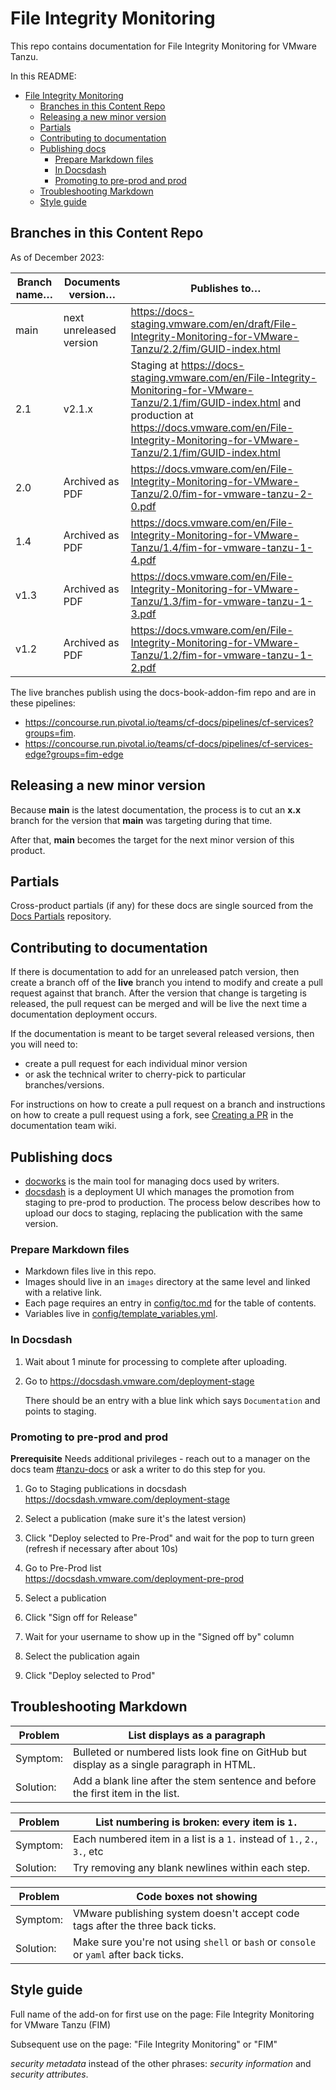 # File Integrity Monitoring

This repo contains documentation for File Integrity Monitoring for VMware Tanzu.

In this README: 

- [File Integrity Monitoring](#file-integrity-monitoring)
  - [Branches in this Content Repo](#branches-in-this-content-repo)
  - [Releasing a new minor version](#releasing-a-new-minor-version)
  - [Partials](#partials)
  - [Contributing to documentation](#contributing-to-documentation)
  - [Publishing docs](#publishing-docs)
    - [Prepare Markdown files](#prepare-markdown-files)
    - [In Docsdash](#in-docsdash)
    - [Promoting to pre-prod and prod](#promoting-to-pre-prod-and-prod)
  - [Troubleshooting Markdown](#troubleshooting-markdown)
  - [Style guide](#style-guide)


## Branches in this Content Repo

As of December 2023:

| Branch name… | Documents version… | Publishes to…                          |
|---------     |--------------------|----------------------------------------|
| main | next unreleased version | https://docs-staging.vmware.com/en/draft/File-Integrity-Monitoring-for-VMware-Tanzu/2.2/fim/GUID-index.html |
| 2.1  | v2.1.x          | Staging at https://docs-staging.vmware.com/en/File-Integrity-Monitoring-for-VMware-Tanzu/2.1/fim/GUID-index.html and production at https://docs.vmware.com/en/File-Integrity-Monitoring-for-VMware-Tanzu/2.1/fim/GUID-index.html |
| 2.0  | Archived as PDF | https://docs.vmware.com/en/File-Integrity-Monitoring-for-VMware-Tanzu/2.0/fim-for-vmware-tanzu-2-0.pdf |
| 1.4  | Archived as PDF | https://docs.vmware.com/en/File-Integrity-Monitoring-for-VMware-Tanzu/1.4/fim-for-vmware-tanzu-1-4.pdf |
| v1.3 | Archived as PDF | https://docs.vmware.com/en/File-Integrity-Monitoring-for-VMware-Tanzu/1.3/fim-for-vmware-tanzu-1-3.pdf |
| v1.2 | Archived as PDF | https://docs.vmware.com/en/File-Integrity-Monitoring-for-VMware-Tanzu/1.2/fim-for-vmware-tanzu-1-2.pdf |

The live branches publish using the docs-book-addon-fim repo and are in these pipelines:

+ https://concourse.run.pivotal.io/teams/cf-docs/pipelines/cf-services?groups=fim.
+ https://concourse.run.pivotal.io/teams/cf-docs/pipelines/cf-services-edge?groups=fim-edge


## Releasing a new minor version

Because **main** is the latest documentation, the process is to cut an **x.x** branch
for the version that **main** was targeting during that time.

After that, **main** becomes the target for the next minor version of this product.


## Partials

Cross-product partials (if any) for these docs are single sourced from the [Docs Partials](https://github.com/pivotal-cf/docs-partials) repository.


## Contributing to documentation

If there is documentation to add for an unreleased patch version, then create a branch off of the **live** branch
you intend to modify and create a pull request against that branch.
After the version that change is targeting is released, the pull request can be merged and will be live
the next time a documentation deployment occurs.

If the documentation is meant to be target several released versions,
then you will need to:
+ create a pull request for each individual minor version
+ or ask the technical writer to cherry-pick to particular branches/versions.

For instructions on how to create a pull request on a branch and instructions on how to create a
pull request using a fork, see
[Creating a PR](https://docs-wiki.sc2-04-pcf1-apps.oc.vmware.com/wiki/external/create-pr.html)
in the documentation team wiki.


## Publishing docs

- [docworks](https://docworks.vmware.com/) is the main tool for managing docs used by writers.
- [docsdash](https://docsdash.vmware.com/) is a deployment UI which manages the promotion from
staging to pre-prod to production. The process below describes how to upload our docs to staging,
replacing the publication with the same version.

### Prepare Markdown files
- Markdown files live in this repo.
- Images should live in an `images` directory at the same level and linked with a relative link.
- Each page requires an entry in [config/toc.md](config/toc.md) for the table of contents.
- Variables live in [config/template_variables.yml](config/template_variables.yml).

### In Docsdash

1. Wait about 1 minute for processing to complete after uploading.
2. Go to https://docsdash.vmware.com/deployment-stage

   There should be an entry with a blue link which says `Documentation` and points to staging.

### Promoting to pre-prod and prod

**Prerequisite** Needs additional privileges - reach out to a manager on the docs team [#tanzu-docs](https://vmware.slack.com/archives/C055V2M0H) or ask a writer to do this step for you.

1. Go to Staging publications in docsdash  
  https://docsdash.vmware.com/deployment-stage

2. Select a publication (make sure it's the latest version)

3. Click "Deploy selected to Pre-Prod" and wait for the pop to turn green (refresh if necessary after about 10s)

4. Go to Pre-Prod list  
  https://docsdash.vmware.com/deployment-pre-prod

5. Select a publication

6. Click "Sign off for Release"

7. Wait for your username to show up in the "Signed off by" column

8. Select the publication again

9. Click "Deploy selected to Prod"

## Troubleshooting Markdown

| Problem | List displays as a paragraph |
|---------|-----------|
| Symptom:| Bulleted or numbered lists look fine on GitHub but display as a single paragraph in HTML.|
| Solution: | Add a blank line after the stem sentence and before the first item in the list.|

| Problem | List numbering is broken: every item is `1.` |
|---------|-----------|
| Symptom:| Each numbered item in a list is a `1.` instead of `1.`, `2.`, `3.`, etc|
| Solution: | Try removing any blank newlines within each step.|

| Problem | Code boxes not showing |
|---------|-----------|
| Symptom:| VMware publishing system doesn't accept code tags after the three back ticks.|
| Solution: | Make sure you're not using `shell` or `bash` or `console` or `yaml` after back ticks.|


## Style guide

Full name of the add-on for first use on the page: File Integrity Monitoring for VMware Tanzu (FIM)

Subsequent use on the page: "File Integrity Monitoring" or "FIM"

_security metadata_ instead of the other phrases: _security information_ and _security attributes_.

